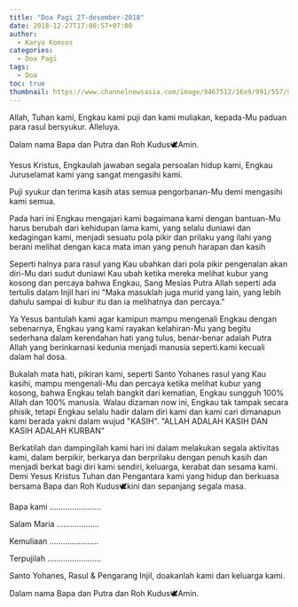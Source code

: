 ```yaml
---
title: "Doa Pagi 27-desember-2018"
date: 2018-12-27T17:00:57+07:00
author:
  - Karya Komsos
categories:
  - Doa Pagi
tags:
  - Doa
toc: true
thumbnail: https://www.channelnewsasia.com/image/9467512/16x9/991/557/9d7f4699cd1540562e4d2e5079edb6b2/fJ/smartphone-addiction.jpg
---
```

Allah, Tuhan kami, Engkau kami puji dan kami muliakan, kepada-Mu paduan para rasul bersyukur. Alleluya.

Dalam nama Bapa dan Putra dan Roh Kudus🕊Amin.

Yesus Kristus, Engkaulah jawaban segala persoalan hidup kami, Engkau Juruselamat kami yang sangat mengasihi kami. 

Puji syukur dan terima kasih atas semua pengorbanan-Mu demi mengasihi kami semua.

Pada hari ini Engkau mengajari kami bagaimana kami dengan bantuan-Mu harus berubah dari kehidupan lama kami, yang selalu duniawi dan kedagingan kami, menjadi sesuatu pola pikir dan prilaku yang ilahi yang berani melihat dengan kaca mata iman yang penuh harapan dan kasih

Seperti halnya para rasul yang Kau ubahkan dari pola pikir pengenalan akan diri-Mu dari sudut duniawi Kau ubah ketika mereka melihat kubur yang kosong dan percaya bahwa Engkau, Sang Mesìas Putra Allah seperti ada tertulis dalam Injil hari ini "Maka masuklah juga murid yang lain, yang lebih dahulu sampai di kubur itu dan ia melihatnya dan percaya."

Ya Yesus bantulah kami agar kamipun mampu mengenali Engkau dengan sebenarnya, Engkau yang kami rayakan kelahiran-Mu yang begitu sederhana dalam kerendahan hati yang tulus, benar-benar adalah Putra Allah yang berinkarnasi kedunia menjadi manusia seperti.kami kecuali dalam hal dosa.

Bukalah mata hati, pikiran kami, seperti Santo Yohanes rasul yang Kau kasihi, mampu mengenali-Mu dan percaya ketika melihat kubur yang kosong, bahwa Engkau telah bangkit dari kematian, Engkau sungguh 100% Allah dan 100% manusia.
Walau dizaman now ini, Engkau tak tampak secara phisik, tetapi Engkau selalu hadir dalam diri kami dan kami cari dimanapun kami berada yakni dalam wujud "KASIH".
"ALLAH ADALAH KASIH DAN KASIH ADALAH KURBAN"

Berkatilah dan dampingilah kami hari ini dalam melakukan segala aktivitas kami, dalam berpikir, berkarya dan berprilaku dengan penuh kasih dan menjadi berkat bagi diri kami sendiri, keluarga, kerabat dan sesama kami.
Demi Yesus Kristus Tuhan dan Pengantara kami yang hidup dan berkuasa bersama Bapa dan Roh Kudus🕊kini dan sepanjang segala masa.

Bapa kami .......................

Salam Maria ...................

Kemuliaan ......................

Terpujilah ........................

Santo Yohanes, Rasul & Pengarang Injil, doakanlah kami dan keluarga kami.

Dalam nama Bapa dan Putra dan Roh Kudus🕊Amin.